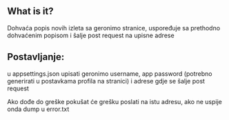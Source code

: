 ﻿## What is it?
Dohvaća popis novih izleta sa geronimo stranice, uspoređuje sa prethodno dohvaćenim popisom i šalje post request na upisne adrese

## Postavljanje: 
u appsettings.json upisati geronimo username, app password (potrebno generirati u postavkama profila na stranici) i adrese gdje se šalje post request

Ako dođe do greške pokušat će grešku poslati na istu adresu, ako ne uspije onda dump u error.txt
